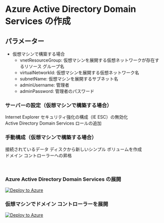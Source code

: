 # Azure Active Directory Domain Services の作成

## パラメーター
- 仮想マシンで構築する場合
  - vnetResourceGroup: 仮想マシンを展開する仮想ネットワークが存在するリソース グループ名
  - virtualNetworkId: 仮想マシンを展開する仮想ネットワーク名
  - subnetName: 仮想マシンを展開するサブネット名
  - adminUsername: 管理者
  - adminPassword: 管理者のパスワード

### **サーバーの設定（仮想マシンで構築する場合）**
Internet Explorer セキュリティ強化の構成（IE ESC）の無効化  
Active Directory Domain Services ロールの追加  

### **手動構成（仮想マシンで構築する場合）**
接続されているデータ ディスクから新しいシンプル ボリュームを作成  
ドメイン コントローラーへの昇格

<br />

### Azure Active Directory Domain Services の展開
[![Deploy to Azure](https://aka.ms/deploytoazurebutton)](https://portal.azure.com/#create/Microsoft.Template/uri/https%3A%2F%2Fraw.githubusercontent.com%2Fhiroyay-ms%2FServer-Migration-Hands-on-Lab%2Fhiroyay%2FHands-on%2520lab%2Fazure-templates%2F03-domain-services%2Fds-deploy.json)

### 仮想マシンでドメイン コントローラーを展開
[![Deploy to Azure](https://aka.ms/deploytoazurebutton)](https://portal.azure.com/#create/Microsoft.Template/uri/https%3A%2F%2Fraw.githubusercontent.com%2Fhiroyay-ms%2FServer-Migration-Hands-on-Lab%2Fhiroyay%2FHands-on%2520lab%2Fazure-templates%2F03-domain-services%2Fdc-deploy.json)